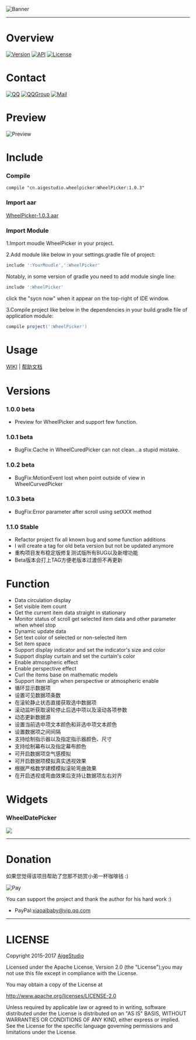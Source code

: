 ![Banner](https://github.com/AigeStudio/WheelPicker/blob/1.1.0/Previews/main/Banner.jpg)

***

# Overview
[![Version](https://img.shields.io/badge/%20Stable-1.1.0-blue.svg)](https://github.com/AigeStudio/WheelPicker) [![API](https://img.shields.io/badge/API-1%2B-brightgreen.svg)](https://github.com/AigeStudio/WheelPicker) [![License](https://img.shields.io/badge/License-Apache%202-blue.svg)](https://github.com/AigeStudio/WheelPicker)

# Contact
[![QQ](https://img.shields.io/badge/QQ-1994099479-red.svg)](http://sighttp.qq.com/authd?IDKEY=404d62c783d5c76e312f4c9fa65819d75ce648bff94b8cd6) [![QQGroup](https://img.shields.io/badge/QQ%E7%BE%A4-361739851-blue.svg)](http://shang.qq.com/wpa/qunwpa?idkey=a62502df9a8f2f24f20f978070a9c93238c1fe91db8888dda78214cb83dc6002) [![Mail](https://img.shields.io/badge/mail-aigestudio%40qq.com-orange.svg)](http://mail.qq.com/cgi-bin/qm_share?t=qm_mailme&email=i_ri7O74--7v4uTL_vql6OTm)

# Preview
![Preview](https://github.com/AigeStudio/WheelPicker/blob/1.1.0/Previews/main/Preview.gif)

# Include
### Compile
```Gradle
compile "cn.aigestudio.wheelpicker:WheelPicker:1.0.3"
```

### Import aar
[WheelPicker-1.0.3.aar](https://bintray.com/artifact/download/aigestudio/maven/cn/aigestudio/wheelpicker/WheelPicker/1.0.3/WheelPicker-1.0.3.aar)

### Import Module
1.Import moudle WheelPicker in your project.

2.Add module like below in your settings.gradle file of project:
```gradle
include ':YourMoudle',':WheelPicker'
```

Notably, in some version of gradle you need to add module single line:
```gradle
include ':WheelPicker'
```

click the "sycn now" when it appear on the top-right of IDE window.

3.Compile project like below in the dependencies in your build.gradle file of application module:
```gradle
compile project(':WheelPicker')
```

# Usage
[WIKI](https://github.com/AigeStudio/WheelPicker/wiki) | [帮助文档](https://github.com/AigeStudio/WheelPicker/wiki)

# Versions
### 1.0.0 beta
* Preview for WheelPicker and support few function.

### 1.0.1 beta
* BugFix:Cache in WheelCuredPicker can not clean...a stupid mistake.

### 1.0.2 beta
* BugFix:MotionEvent lost when point outside of view in WheelCurvedPicker

### 1.0.3 beta
* BugFix:Error parameter after scroll using setXXX method

### 1.1.0 Stable
* Refactor project fix all known bug and some function additions
* I will create a tag for old beta version but not be updated anymore
* 重构项目发布稳定版修复测试版所有BUG以及新增功能
* Beta版本会打上TAG方便老版本过渡但不再更新

# Function
* Data circulation display
* Set visible item count
* Get the current item data straight in stationary
* Monitor status of scroll get selected item data and other parameter when wheel stop
* Dynamic update data
* Set text color of selected or non-selected item
* Set item space
* Support display indicator and set the indicator's size and color
* Support display curtain and set the curtain's color
* Enable atmospheric effect
* Enable perspective effect
* Curl the items base on mathematic models
* Support item align when perspective or atmospheric enable
* 循环显示数据项
* 设置可见数据项条数
* 在滚轮静止状态直接获取选中数据项
* 滚动监听获取滚轮停止后选中项以及滚动各项参数
* 动态更新数据源
* 设置当前选中项文本颜色和非选中项文本颜色
* 设置数据项之间间隔
* 支持绘制指示器以及指定指示器颜色、尺寸
* 支持绘制幕布以及指定幕布颜色
* 可开启数据项空气感模拟
* 可开启数据项模拟真实透视效果
* 根据严格数学建模模拟滚轮弯曲效果
* 在开启透视或弯曲效果后支持让数据项左右对齐

# Widgets
### WheelDatePicker
![](https://github.com/AigeStudio/WheelPicker/blob/master/Previews/WheelDatePicker.gif)

***

# Donation
如果您觉得该项目帮助了您那不妨赏小弟一杯咖啡钱 :)

![Pay](https://github.com/AigeStudio/WheelPicker/blob/1.1.0/Previews/main/Pay.png)

You can support the project and thank the author for his hard work :)

* PayPal:xiaoaibaby@vip.qq.com

***

# LICENSE
Copyright 2015-2017 [AigeStudio](https://github.com/AigeStudio)

Licensed under the Apache License, Version 2.0 (the "License");you may not use this file except in compliance with the License.

You may obtain a copy of the License at

http://www.apache.org/licenses/LICENSE-2.0

Unless required by applicable law or agreed to in writing, software distributed under the License is distributed on an "AS IS" BASIS, WITHOUT WARRANTIES OR CONDITIONS OF ANY KIND, either express or implied. See the License for the specific language governing permissions and limitations under the License.
